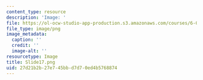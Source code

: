 ```yaml
---
content_type: resource
description: 'Image: '
file: https://ol-ocw-studio-app-production.s3.amazonaws.com/courses/6-004-computation-structures-spring-2017/27d21b2b27e745bbd7d70ed4b5768874_Slide17.png
file_type: image/png
image_metadata:
  caption: ''
  credit: ''
  image-alt: ''
resourcetype: Image
title: Slide17.png
uid: 27d21b2b-27e7-45bb-d7d7-0ed4b5768874
---
```

